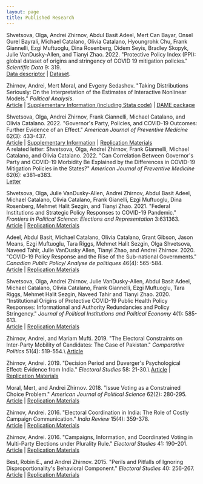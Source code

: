 ```yaml
---
layout: page
title: Published Research
---
```

Shvetsova, Olga, Andrei Zhirnov, Abdul Basit Adeel, Mert Can Bayar, Onsel Gurel Bayrali, Michael Catalano, Olivia Catalano, Hyoungrohk Chu, Frank Giannelli, Ezgi Muftuoglu, Dina Rosenberg, Didem Seyis, Bradley Skopyk, Julie VanDusky-Allen, and Tianyi Zhao. 2022. "Protective Policy Index (PPI): global dataset of origins and stringency of COVID 19 mitigation policies." *Scientific Data* 9: 319. \
[Data descriptor](https://dx.doi.org/10.1038/s41597-022-01437-9) | [Dataset](https://github.com/COVID-policy-response-lab/PPI-data).

Zhirnov, Andrei, Mert Moral, and Evgeny Sedashov. "Taking Distributions Seriously: On the Interpretation of the Estimates of Interactive Nonlinear Models." *Political Analysis*.\
[Article](https://www.doi.org/10.1017/pan.2022.9) | [Supplementary Information (including Stata code)](https://github.com/andreizhirnov/data-conscious-marginal-effects) | [DAME package](https://github.com/andreizhirnov/DAME)
	
Shvetsova, Olga, Andrei Zhirnov, Frank Giannelli, Michael Catalano, and Olivia Catalano. 2022. "Governor's Party, Policies, and COVID-19 Outcomes: Further Evidence of an Effect." *American Journal of Preventive Medicine* 62(3): 433-437.\
[Article](https://doi.org/10.1016/j.amepre.2021.09.003) | [Supplementary Information](https://github.com/andreizhirnov/governors-PPI-cases/blob/main/Governors-PPI-cases-supplementary-information.pdf) | [Replication Materials](https://github.com/andreizhirnov/governors-PPI-cases/) \
A related letter: Shvetsova, Olga, Andrei Zhirnov, Frank Giannelli, Michael Catalano, and Olivia Catalano. 2022. "Can Correlation Between Governor's Party and COVID-19 Morbidity Be Explained by the Differences in COVID-19 Mitigation Policies in the States?" *American Journal of Preventive Medicine* 62(6): e381-e383.\
[Letter](https://doi.org/10.1016/j.amepre.2022.01.003)

Shvetsova, Olga, Julie VanDusky-Allen, Andrei Zhirnov, Abdul Basit Adeel, Michael Catalano, Olivia Catalano, Frank Gianelli, Ezgi Muftuoglu, Dina Rosenberg, Mehmet Halit Sezgin, and Tianyi Zhao. 2021. "Federal Institutions and Strategic Policy Responses to COVID-19 Pandemic." *Frontiers in Political Science: Elections and Representation* 3:631363.\
[Article](https://doi.org/10.3389/fpos.2021.631363) | [Replication Materials](/files/Shvetsova-et-al-2021.zip)

Adeel, Abdul Basit, Michael Catalano, Olivia Catalano, Grant Gibson, Jason Means, Ezgi Muftuoglu, Tara Riggs, Mehmet Halit Sezgin, Olga Shvetsova, Naveed Tahir, Julie VanDusky Allen, Tianyi Zhao, and Andrei Zhirnov. 2020. "COVID-19 Policy Response and the Rise of the Sub-national Governments." *Canadian Public Policy/ Analyse de politiques* 46(4): 565-584.\
[Article](https://doi.org/10.3138/cpp.2020-101) | [Replication Materials](/files/Adeel-et-al-2020.zip)

Shvetsova, Olga, Andrei Zhirnov, Julie VanDusky-Allen, Abdul Basit Adeel, Michael Catalano, Olivia Catalano, Frank Giannelli, Ezgi Muftuoglu, Tara Riggs, Mehmet Halit Sezgin, Naveed Tahir and Tianyi Zhao. 2020. "Institutional Origins of Protective COVID-19 Public Health Policy Responses: Informational and Authority Redundancies and Policy Stringency." *Journal of Political Institutions and Political Economy* 4(1): 585-613.\
[Article](https://dx.doi.org/10.1561/113.00000023) | [Replication Materials](/files/Shvetsova-et-al-2020.zip)
 
Zhirnov, Andrei, and Mariam Mufti. 2019. "The Electoral Constraints on Inter-Party Mobility of Candidates: The Case of Pakistan." *Comparative Politics* 51(4): 519-554.\ 
[Article](https://doi.org/10.5129/001041519X15647434970045)

Zhirnov, Andrei. 2019. "Decision Period and Duverger's Psychological Effect: Evidence from India." *Electoral Studies* 58: 21-30.\ 
[Article](https://doi.org/10.1016/j.electstud.2019.01.004) | [Replication Materials](https://doi.org/10.7910/DVN/86NAB3)

Moral, Mert, and Andrei Zhirnov. 2018. "Issue Voting as a Constrained Choice Problem." *American Journal of Political Science* 62(2): 280-295.\
[Article](https://dx.doi.org/10.1111/ajps.12342) | [Replication Materials](https://doi.org/10.7910/DVN/QO6EMT)

Zhirnov, Andrei. 2016. "Electoral Coordination in India: The Role of Costly Campaign Communication." *India Review* 15(4): 359-378.\
[Article](https://dx.doi.org/10.1080/14736489.2016.1235937) | [Replication Materials](/files/Zhirnov-2016-India.zip)

Zhirnov, Andrei. 2016. "Campaigns, Information, and Coordinated Voting in Multi-Party Elections under Plurality Rule." *Electoral Studies* 41: 190–201.\
[Article](https://dx.doi.org/10.1016/j.electstud.2016.01.002) | [Replication Materials](/files/Zhirnov-2016.zip)

Best, Robin E., and Andrei Zhirnov. 2015. "Perils and Pitfalls of Ignoring Disproportionality's Behavioral Component." *Electoral Studies* 40: 256-267.\
[Article](https://dx.doi.org/10.1016/j.electstud.2015.09.010) | [Replication Materials](/files/Best-Zhirnov-2015.zip)